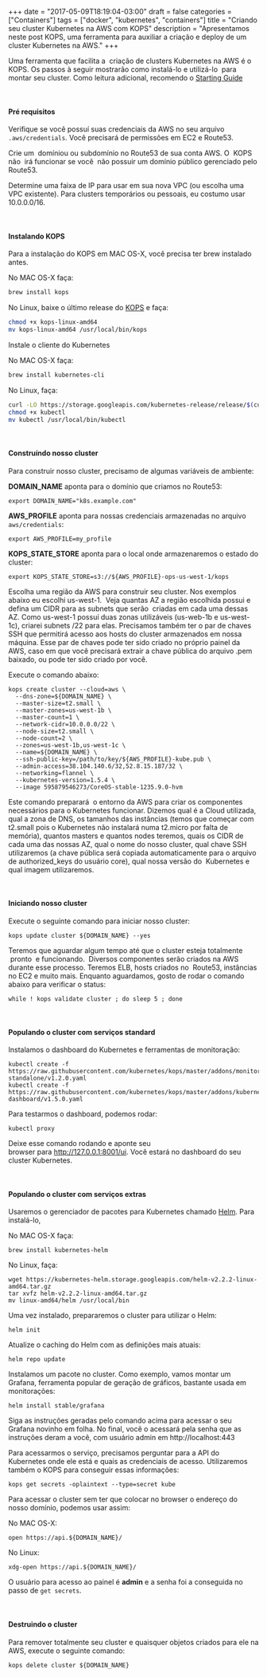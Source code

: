 +++
date = "2017-05-09T18:19:04-03:00"
draft = false
categories = ["Containers"]
tags = ["docker", "kubernetes", "containers"]
title = "Criando seu cluster Kubernetes na AWS com KOPS"
description = "Apresentamos neste post KOPS, uma ferramenta para auxiliar a criação e deploy de um cluster Kubernetes na AWS."
+++

Uma ferramenta que facilita a  criação de clusters Kubernetes na AWS é o KOPS. Os passos à seguir mostrarão como instalá-lo e utilizá-lo  para montar seu cluster. Como leitura adicional, recomendo o [Starting Guide](https://kubernetes.io/docs/getting-started-guides/kops/)

&nbsp;
#### Pré requisitos
Verifique se você possuí suas credenciais da AWS no seu arquivo `.aws/credentials`. Você precisará de permissões em EC2 e Route53.

Crie um  domíniou ou subdomínio no Route53 de sua conta AWS. O  KOPS não  irá funcionar se você  não possuir um domínio público gerenciado pelo Route53.

Determine uma faixa de IP para usar em sua nova VPC (ou escolha uma VPC existente). Para clusters temporários ou pessoais, eu costumo usar 10.0.0.0/16.

&nbsp;
#### Instalando KOPS
Para a instalação do KOPS em MAC OS-X, você precisa ter brew instalado antes.

No MAC OS-X faça:
```bash
brew install kops
```

No Linux, baixe o último release do [KOPS](https://github.com/kubernetes/kops/releases/) e faça:

```bash
chmod +x kops-linux-amd64
mv kops-linux-amd64 /usr/local/bin/kops
```

Instale o cliente do Kubernetes

No MAC OS-X faça:
```bash
brew install kubernetes-cli
```

No Linux, faça:
```bash 
curl -LO https://storage.googleapis.com/kubernetes-release/release/$(curl -s https://storage.googleapis.com/kubernetes-release/release/stable.txt)/bin/linux/amd64/kubectl
chmod +x kubectl
mv kubectl /usr/local/bin/kubectl
```

&nbsp;
#### Construíndo nosso cluster

Para construir nosso cluster, precisamo de algumas variáveis de ambiente:

**DOMAIN_NAME** aponta para o domínio que criamos no Route53:
```
export DOMAIN_NAME="k8s.example.com"
```

**AWS_PROFILE** aponta para nossas credenciais armazenadas no arquivo `aws/credentials`:
```
export AWS_PROFILE=my_profile
```

**KOPS_STATE_STORE** aponta para o local onde armazenaremos o estado do cluster:
```
export KOPS_STATE_STORE=s3://${AWS_PROFILE}-ops-us-west-1/kops
```

Escolha uma região da AWS para construir seu cluster. Nos exemplos abaixo eu escolhi us-west-1.  Veja quantas AZ a região escolhida possui e defina um CIDR para as subnets que serão  criadas em cada uma dessas AZ. Como us-west-1 possuí duas zonas utilizáveis (us-web-1b e us-west-1c), criarei subnets /22 para elas. Precisamos também ter o par de chaves SSH que permitirá acesso aos hosts do cluster armazenados em nossa máquina. Esse par de chaves pode ter sido criado no próprio painel da AWS, caso em que você precisará extrair a chave pública do arquivo .pem baixado, ou pode ter sido criado por você.

Execute o comando abaixo:
```
kops create cluster --cloud=aws \
  --dns-zone=${DOMAIN_NAME} \
  --master-size=t2.small \
  --master-zones=us-west-1b \
  --master-count=1 \
  --network-cidr=10.0.0.0/22 \
  --node-size=t2.small \
  --node-count=2 \
  --zones=us-west-1b,us-west-1c \
  --name=${DOMAIN_NAME} \
  --ssh-public-key=/path/to/key/${AWS_PROFILE}-kube.pub \
  --admin-access=38.104.140.6/32,52.8.15.187/32 \
  --networking=flannel \
  --kubernetes-version=1.5.4 \
  --image 595879546273/CoreOS-stable-1235.9.0-hvm
```

Este comando preparará  o entorno da AWS para criar os componentes necessários para o Kubernetes funcionar. Dizemos qual é a Cloud utilizada, qual a zona de DNS, os tamanhos das instâncias (temos que começar com t2.small pois o Kubernetes não instalará numa t2.micro por falta de memória), quantos masters e quantos nodes teremos, quais os CIDR de cada uma das nossas AZ, qual o nome do nosso cluster, qual chave SSH utilizaremos (a chave pública será copiada automaticamente para o arquivo de authorized_keys do usuário core), qual nossa versão do  Kubernetes e qual imagem utilizaremos.

&nbsp;
#### Iniciando nosso cluster

Execute o seguinte comando para iniciar nosso cluster:
```
kops update cluster ${DOMAIN_NAME} --yes
```

Teremos que aguardar algum tempo até que o cluster esteja totalmente  pronto  e funcionando.  Diversos componentes serão criados na AWS durante esse processo. Teremos ELB, hosts criados no  Route53, instâncias no EC2 e muito mais. Enquanto aguardamos, gosto de rodar o comando abaixo para verificar o status:
```
while ! kops validate cluster ; do sleep 5 ; done
```

&nbsp;
#### Populando o cluster com serviços standard

Instalamos o dashboard do Kubernetes e ferramentas de monitoração:
```
kubectl create -f https://raw.githubusercontent.com/kubernetes/kops/master/addons/monitoring-standalone/v1.2.0.yaml
kubectl create -f https://raw.githubusercontent.com/kubernetes/kops/master/addons/kubernetes-dashboard/v1.5.0.yaml
```

Para testarmos o dashboard, podemos rodar:
```
kubectl proxy
```

Deixe esse comando rodando e aponte seu browser para http://127.0.0.1:8001/ui. Você estará no dashboard do seu cluster Kubernetes.

&nbsp;
#### Populando o cluster com serviços extras

Usaremos o gerenciador de pacotes para Kubernetes chamado [Helm](https://github.com/kubernetes/helm"). Para instalá-lo,

No MAC OS-X faça:
```
brew install kubernetes-helm
```

No Linux, faça:
```
wget https://kubernetes-helm.storage.googleapis.com/helm-v2.2.2-linux-amd64.tar.gz
tar xvfz helm-v2.2.2-linux-amd64.tar.gz
mv linux-amd64/helm /usr/local/bin
```

Uma vez instalado, prepararemos o cluster para utilizar o Helm:
```
helm init
```

Atualize o caching do Helm com as definições mais atuais:
```
helm repo update
```

Instalamos um pacote no cluster. Como exemplo, vamos montar um Grafana, ferramenta popular de geração de gráficos, bastante usada em monitorações:
```
helm install stable/grafana
```

Siga as instruções geradas pelo comando acima para acessar o seu Grafana novinho em folha. No final, você o acessará pela senha que as instruções deram a você, com usuário admin em http://localhost:443

Para acessarmos o serviço, precisamos perguntar para a API do Kubernetes onde ele está e quais as credenciais de acesso. Utilizaremos também o KOPS para conseguir essas informações:
```
kops get secrets -oplaintext --type=secret kube
```

Para acessar o cluster sem ter que colocar no browser o endereço do nosso domínio, podemos usar assim:

No MAC OS-X:
```
open https://api.${DOMAIN_NAME}/
```

No Linux:
```
xdg-open https://api.${DOMAIN_NAME}/
```

O usuário para acesso ao painel é **admin** e a senha foi a conseguida no passo de `get secrets`.

&nbsp;
#### Destruindo o cluster

Para remover totalmente seu cluster e quaisquer objetos criados para ele na AWS, execute o seguinte comando:
```
kops delete cluster ${DOMAIN_NAME}
```
